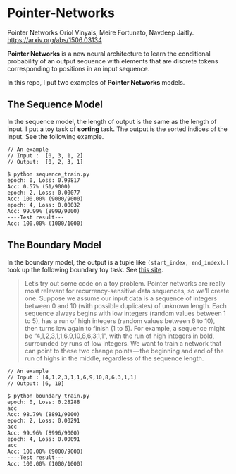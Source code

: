 # Pointer-Networks

Pointer Networks
Oriol Vinyals, Meire Fortunato, Navdeep Jaitly.  
https://arxiv.org/abs/1506.03134

**Pointer Networks** is a new neural architecture to learn the conditional probability of an output sequence with elements that are discrete tokens corresponding to positions in an input sequence.

In this repo, I put two examples of **Pointer Networks** models.


## The Sequence Model

In the sequence model, the length of output is the same as the length of input. I put a toy task of **sorting** task. The output is the sorted indices of the input. See the following example.
```
// An example
// Input :  [0, 3, 1, 2]
// Output:  [0, 2, 3, 1]

$ python sequence_train.py
epoch: 0, Loss: 0.99817
Acc: 0.57% (51/9000)
epoch: 2, Loss: 0.00077
Acc: 100.00% (9000/9000)
epoch: 4, Loss: 0.00032
Acc: 99.99% (8999/9000)
----Test result---
Acc: 100.00% (1000/1000)
```

## The Boundary Model

In the boundary model, the output is a tuple like `(start_index, end_index)`. I took up the following boundary toy task. See [this site](https://medium.com/@devnag/pointer-networks-in-tensorflow-with-sample-code-14645063f264).

>Let’s try out some code on a toy problem. Pointer networks are really most relevant for recurrency-sensitive data sequences, so we’ll create one. Suppose we assume our input data is a sequence of integers between 0 and 10 (with possible duplicates) of unknown length. Each sequence always begins with low integers (random values between 1 to 5), has a run of high integers (random values between 6 to 10), then turns low again to finish (1 to 5).
>For example, a sequence might be “4,1,2,3,1,1,6,9,10,8,6,3,1,1”, with the run of high integers in bold, surrounded by runs of low integers. We want to train a network that can point to these two change points — the beginning and end of the run of highs in the middle, regardless of the sequence length.

```
// An example
// Input : [4,1,2,3,1,1,6,9,10,8,6,3,1,1]
// Output: [6, 10]

$ python boundary_train.py
epoch: 0, Loss: 0.28288
acc
Acc: 98.79% (8891/9000)
epoch: 2, Loss: 0.00291
acc
Acc: 99.96% (8996/9000)
epoch: 4, Loss: 0.00091
acc
Acc: 100.00% (9000/9000)
----Test result---
Acc: 100.00% (1000/1000)
```

